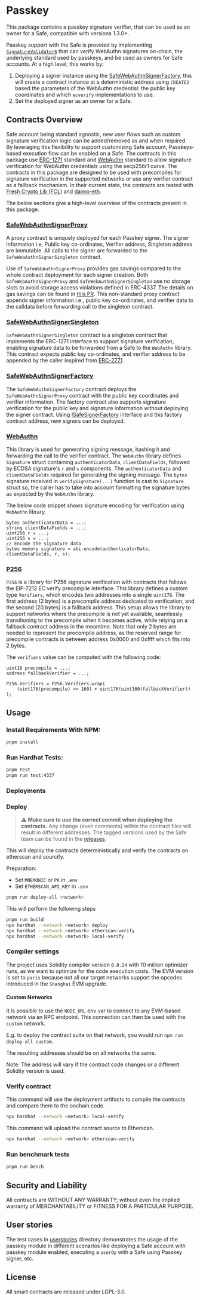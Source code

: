 # Passkey

This package contains a passkey signature verifier, that can be used as an owner for a Safe, compatible with versions 1.3.0+.

Passkey support with the Safe is provided by implementing [`SignatureValidator`s](./contracts/base/SignatureValidator.sol) that can verify WebAuthn signatures on-chain, the underlying standard used by passkeys, and be used as owners for Safe accounts. At a high level, this works by:

1. Deploying a signer instance using the [SafeWebAuthnSignerFactory](./contracts/SafeWebAuthnSignerFactory.sol), this will create a contract instance at a deterministic address using `CREATE2` based the parameters of the WebAuthn credential: the public key coordinates and which `ecverify` implementations to use.
2. Set the deployed signer as an owner for a Safe.

## Contracts Overview

Safe account being standard agnostic, new user flows such as custom signature verification logic can be added/removed as and when required. By leveraging this flexibility to support customizing Safe account, Passkeys-based execution flow can be enabled on a Safe. The contracts in this package use [ERC-1271](https://eips.ethereum.org/EIPS/eip-1271) standard and [WebAuthn](https://w3c.github.io/webauthn/) standard to allow signature verification for WebAuthn credentials using the secp256r1 curve. The contracts in this package are designed to be used with precompiles for signature verification in the supported networks or use any verifier contract as a fallback mechanism. In their current state, the contracts are tested with [Fresh Crypto Lib (FCL)](https://github.com/rdubois-crypto/FreshCryptoLib) and [daimo-eth](https://github.com/daimo-eth/p256-verifier).

The below sections give a high-level overview of the contracts present in this package.

### [SafeWebAuthnSignerProxy](./contracts/SafeWebAuthnSignerProxy.sol)

A proxy contract is uniquely deployed for each Passkey signer. The signer information i.e, Public key co-ordinates, Verifier address, Singleton address are immutable. All calls to the signer are forwarded to the `SafeWebAuthnSignerSingleton` contract.

Use of `SafeWebAuthnSignerProxy` provides gas savings compared to the whole contract deployment for each signer creation. Both `SafeWebAuthnSignerProxy` and `SafeWebAuthnSignerSingleton` use no storage slots to avoid storage access violations defined in ERC-4337. The details on gas savings can be found in [this PR](https://github.com/safe-global/safe-modules/pull/370). This non-standard proxy contract appends signer information i.e., public key co-ordinates, and verifier data to the calldata before forwarding call to the singleton contract.

### [SafeWebAuthnSignerSingleton](./contracts/SafeWebAuthnSignerSingleton.sol)

`SafeWebAuthnSignerSingleton` contract is a singleton contract that implements the ERC-1271 interface to support signature verification, enabling signature data to be forwarded from a Safe to the `WebAuthn` library. This contract expects public key co-ordinates, and verifier address to be appended by the caller inspired from [ERC-2771](https://eips.ethereum.org/EIPS/eip-2771).

### [SafeWebAuthnSignerFactory](./contracts/SafeWebAuthnSignerFactory.sol)

The `SafeWebAuthnSignerFactory` contract deploys the `SafeWebAuthnSignerProxy` contract with the public key coordinates and verifier information. The factory contract also supports signature verification for the public key and signature information without deploying the signer contract. Using [ISafeSignerFactory](./contracts/interfaces/ISafeSignerFactory.sol) interface and this factory contract address, new signers can be deployed.

### [WebAuthn](./contracts/libraries/WebAuthn.sol)

This library is used for generating signing message, hashing it and forwarding the call to the verifier contract. The `WebAuthn` library defines `Signature` struct containing `authenticatorData`, `clientDataFields`, followed by ECDSA signature's `r` and `s` components. The `authenticatorData` and `clientDataFields` required for generating the signing message. The `bytes` signature received in `verifySignature(...)` function is cast to `Signature` struct so, the caller has to take into account formatting the signature bytes as expected by the `WebAuthn` library.

The below code snippet shows signature encoding for verification using `WebAuthn` library.

```solidity
bytes authenticatorData = ...;
string clientDataFields = ...;
uint256 r = ...;
uint256 s = ...;
// Encode the signature data
bytes memory signature = abi.encode(authenticatorData, clientDataFields, r, s);
```

### [P256](./contracts/libraries/P256.sol)

`P256` is a library for P256 signature verification with contracts that follows the EIP-7212 EC verify precompile interface. This library defines a custom type `Verifiers`, which encodes two addresses into a single `uint176`. The first address (2 bytes) is a precompile address dedicated to verification, and the second (20 bytes) is a fallback address. This setup allows the library to support networks where the precompile is not yet available, seamlessly transitioning to the precompile when it becomes active, while relying on a fallback contract address in the meantime. Note that only 2 bytes are needed to represent the precompile address, as the reserved range for precompile contracts is between address 0x0000 and 0xffff which fits into 2 bytes.

The `verifiers` value can be computed with the following code:

```solidity
uint16 precompile = ...;
address fallbackVerifier = ...;

P256.Verifiers = P256.Verifiers.wrap(
    (uint176(precompile) << 160) + uint176(uint160(fallbackVerifier))
);
```

## Usage

### Install Requirements With NPM:

```bash
pnpm install
```

### Run Hardhat Tests:

```bash
pnpm test
pnpm run test:4337
```

### Deployments

### Deploy

> :warning: **Make sure to use the correct commit when deploying the contracts.** Any change (even comments) within the contract files will result in different addresses. The tagged versions used by the Safe team can be found in the [releases](https://github.com/safe-global/safe-modules/releases).

This will deploy the contracts deterministically and verify the contracts on etherscan and sourcify.

Preparation:

- Set `MNEMONIC` or `PK` in `.env`
- Set `ETHERSCAN_API_KEY` in `.env`

```bash
pnpm run deploy-all <network>
```

This will perform the following steps

```bash
pnpm run build
npx hardhat --network <network> deploy
npx hardhat --network <network> etherscan-verify
npx hardhat --network <network> local-verify
```

### Compiler settings

The project uses Solidity compiler version `0.8.24` with 10 million optimizer runs, as we want to optimize for the code execution costs. The EVM version is set to `paris` because not all our target networks support the opcodes introduced in the `Shanghai` EVM upgrade.

#### Custom Networks

It is possible to use the `NODE_URL` env var to connect to any EVM-based network via an RPC endpoint. This connection can then be used with the `custom` network.

E.g. to deploy the contract suite on that network, you would run `npm run deploy-all custom`.

The resulting addresses should be on all networks the same.

Note: The address will vary if the contract code changes or a different Solidity version is used.

### Verify contract

This command will use the deployment artifacts to compile the contracts and compare them to the onchain code.

```bash
npx hardhat --network <network> local-verify
```

This command will upload the contract source to Etherscan.

```bash
npx hardhat --network <network> etherscan-verify
```

### Run benchmark tests

```bash
pnpm run bench
```

## Security and Liability

All contracts are WITHOUT ANY WARRANTY; without even the implied warranty of MERCHANTABILITY or FITNESS FOR A PARTICULAR PURPOSE.

## User stories

The test cases in [userstories](./test/userstories) directory demonstrates the usage of the passkey module in different scenarios like deploying a Safe account with passkey module enabled, executing a `userOp` with a Safe using Passkey signer, etc.

## License

All smart contracts are released under LGPL-3.0.
